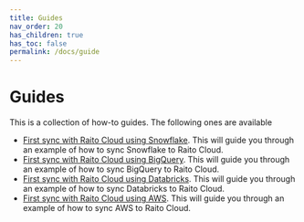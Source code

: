 ```yaml
---
title: Guides
nav_order: 20
has_children: true
has_toc: false
permalink: /docs/guide
---
```


# Guides

This is a collection of how-to guides. The following ones are available
* [First sync with Raito Cloud using Snowflake](/docs/guide/cloud). This will guide you through an example of how to sync Snowflake to Raito Cloud. 
* [First sync with Raito Cloud using BigQuery](/docs/guide/bigquery). This will guide you through an example of how to sync BigQuery to Raito Cloud.
* [First sync with Raito Cloud using Databricks](/docs/guide/databricks). This will guide you through an example of how to sync Databricks to Raito Cloud.
* [First sync with Raito Cloud using AWS](/docs/guide/aws). This will guide you through an example of how to sync AWS to Raito Cloud.
